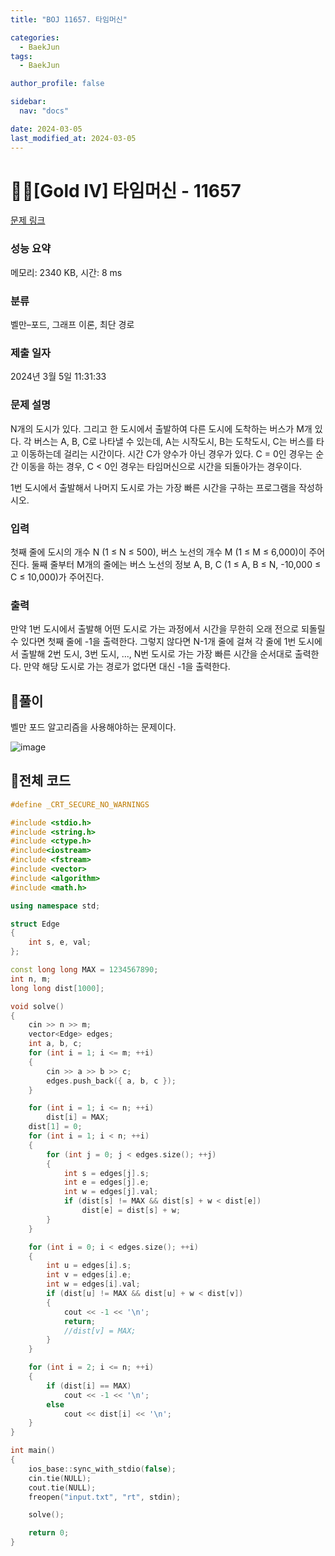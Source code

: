 ```yaml
---
title: "BOJ 11657. 타임머신"

categories:
  - BaekJun
tags:
  - BaekJun

author_profile: false

sidebar:
  nav: "docs"

date: 2024-03-05
last_modified_at: 2024-03-05
---
```


# 🙇‍♀️[Gold IV] 타임머신 - 11657 

[문제 링크](https://www.acmicpc.net/problem/11657) 

### 성능 요약

메모리: 2340 KB, 시간: 8 ms

### 분류

벨만–포드, 그래프 이론, 최단 경로

### 제출 일자

2024년 3월 5일 11:31:33

### 문제 설명

<p>N개의 도시가 있다. 그리고 한 도시에서 출발하여 다른 도시에 도착하는 버스가 M개 있다. 각 버스는 A, B, C로 나타낼 수 있는데, A는 시작도시, B는 도착도시, C는 버스를 타고 이동하는데 걸리는 시간이다. 시간 C가 양수가 아닌 경우가 있다. C = 0인 경우는 순간 이동을 하는 경우, C < 0인 경우는 타임머신으로 시간을 되돌아가는 경우이다.</p>

<p>1번 도시에서 출발해서 나머지 도시로 가는 가장 빠른 시간을 구하는 프로그램을 작성하시오.</p>

### 입력 

 <p>첫째 줄에 도시의 개수 N (1 ≤ N ≤ 500), 버스 노선의 개수 M (1 ≤ M ≤ 6,000)이 주어진다. 둘째 줄부터 M개의 줄에는 버스 노선의 정보 A, B, C (1 ≤ A, B ≤ N, -10,000 ≤ C ≤ 10,000)가 주어진다. </p>

### 출력 

 <p>만약 1번 도시에서 출발해 어떤 도시로 가는 과정에서 시간을 무한히 오래 전으로 되돌릴 수 있다면 첫째 줄에 -1을 출력한다. 그렇지 않다면 N-1개 줄에 걸쳐 각 줄에 1번 도시에서 출발해 2번 도시, 3번 도시, ..., N번 도시로 가는 가장 빠른 시간을 순서대로 출력한다. 만약 해당 도시로 가는 경로가 없다면 대신 -1을 출력한다.</p>

## 🚀풀이

벨만 포드 알고리즘을 사용해야하는 문제이다.  

![image](https://github.com/stopresent/BOJ/assets/86364202/09c0a76e-4c38-48b5-bad7-de4c8bfccbb5)

## 🚀전체 코드

```cpp
#define _CRT_SECURE_NO_WARNINGS

#include <stdio.h>
#include <string.h>
#include <ctype.h>
#include<iostream>
#include <fstream>
#include <vector>
#include <algorithm>
#include <math.h>

using namespace std;

struct Edge
{
	int s, e, val;
};

const long long MAX = 1234567890;
int n, m;
long long dist[1000];

void solve()
{
	cin >> n >> m;
	vector<Edge> edges;
	int a, b, c;
	for (int i = 1; i <= m; ++i)
	{
		cin >> a >> b >> c;
		edges.push_back({ a, b, c });
	}

	for (int i = 1; i <= n; ++i)
		dist[i] = MAX;
	dist[1] = 0;
	for (int i = 1; i < n; ++i)
	{
		for (int j = 0; j < edges.size(); ++j)
		{
			int s = edges[j].s;
			int e = edges[j].e;
			int w = edges[j].val;
			if (dist[s] != MAX && dist[s] + w < dist[e])
				dist[e] = dist[s] + w;
		}
	}

	for (int i = 0; i < edges.size(); ++i)
	{
		int u = edges[i].s;
		int v = edges[i].e;
		int w = edges[i].val;
		if (dist[u] != MAX && dist[u] + w < dist[v])
		{
			cout << -1 << '\n';
			return;
			//dist[v] = MAX;
		}
	}

	for (int i = 2; i <= n; ++i)
	{
		if (dist[i] == MAX)
			cout << -1 << '\n';
		else
			cout << dist[i] << '\n';
	}
}

int main() 
{
	ios_base::sync_with_stdio(false);
	cin.tie(NULL);
	cout.tie(NULL);
	freopen("input.txt", "rt", stdin);

	solve();

	return 0;
}
```